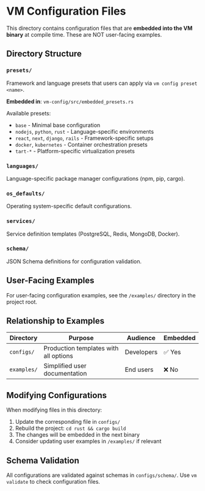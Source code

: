 # VM Configuration Files

This directory contains configuration files that are **embedded into the VM binary** at compile time. These are NOT user-facing examples.

## Directory Structure

### `presets/`
Framework and language presets that users can apply via `vm config preset <name>`.

**Embedded in**: `vm-config/src/embedded_presets.rs`

Available presets:
- `base` - Minimal base configuration
- `nodejs`, `python`, `rust` - Language-specific environments
- `react`, `next`, `django`, `rails` - Framework-specific setups
- `docker`, `kubernetes` - Container orchestration presets
- `tart-*` - Platform-specific virtualization presets

### `languages/`
Language-specific package manager configurations (npm, pip, cargo).

### `os_defaults/`
Operating system-specific default configurations.

### `services/`
Service definition templates (PostgreSQL, Redis, MongoDB, Docker).

### `schema/`
JSON Schema definitions for configuration validation.

## User-Facing Examples

For user-facing configuration examples, see the `/examples/` directory in the project root.

## Relationship to Examples

| Directory | Purpose | Audience | Embedded |
|-----------|---------|----------|----------|
| `configs/` | Production templates with all options | Developers | ✅ Yes |
| `examples/` | Simplified user documentation | End users | ❌ No |

## Modifying Configurations

When modifying files in this directory:
1. Update the corresponding file in `configs/`
2. Rebuild the project: `cd rust && cargo build`
3. The changes will be embedded in the next binary
4. Consider updating user examples in `/examples/` if relevant

## Schema Validation

All configurations are validated against schemas in `configs/schema/`. Use `vm validate` to check configuration files.